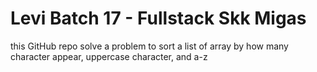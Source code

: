 # Levi Batch 17 - Fullstack Skk Migas

this GitHub repo solve a problem to sort a list of array by how many character appear, uppercase character, and a-z